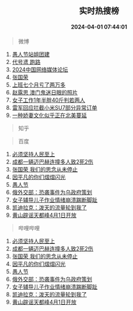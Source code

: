 <div align="center"><h2>实时热搜榜</h2><h4>2024-04-01 07:44:01</h4></div>

> 微博  

1. [愚人节站姐团建](https://s.weibo.com/weibo?q=%23%E6%84%9A%E4%BA%BA%E8%8A%82%E7%AB%99%E5%A7%90%E5%9B%A2%E5%BB%BA%23&t=31&band_rank=1&Refer=top)<br />
2. [代号鸢 跑路](https://s.weibo.com/weibo?q=%E4%BB%A3%E5%8F%B7%E9%B8%A2%20%E8%B7%91%E8%B7%AF&t=31&band_rank=2&Refer=top)<br />
3. [2024中国网络媒体论坛](https://s.weibo.com/weibo?q=%232024%E4%B8%AD%E5%9B%BD%E7%BD%91%E7%BB%9C%E5%AA%92%E4%BD%93%E8%AE%BA%E5%9D%9B%23&t=31&band_rank=3&Refer=top)<br />
4. [张国荣](https://s.weibo.com/weibo?q=%E5%BC%A0%E5%9B%BD%E8%8D%A3&t=31&band_rank=4&Refer=top)<br />
5. [上班七个月亏了两万多](https://s.weibo.com/weibo?q=%23%E4%B8%8A%E7%8F%AD%E4%B8%83%E4%B8%AA%E6%9C%88%E4%BA%8F%E4%BA%86%E4%B8%A4%E4%B8%87%E5%A4%9A%23&t=31&band_rank=5&Refer=top)<br />
6. [赵露思 澳门鬼迷日眼的照片](https://s.weibo.com/weibo?q=%E8%B5%B5%E9%9C%B2%E6%80%9D%20%E6%BE%B3%E9%97%A8%E9%AC%BC%E8%BF%B7%E6%97%A5%E7%9C%BC%E7%9A%84%E7%85%A7%E7%89%87&t=31&band_rank=6&Refer=top)<br />
7. [女子工作1年半胖40斤判若两人](https://s.weibo.com/weibo?q=%23%E5%A5%B3%E5%AD%90%E5%B7%A5%E4%BD%9C1%E5%B9%B4%E5%8D%8A%E8%83%9640%E6%96%A4%E5%88%A4%E8%8B%A5%E4%B8%A4%E4%BA%BA%23&t=31&band_rank=7&Refer=top)<br />
8. [雷军回应拦截小米SU7部分异常订单](https://s.weibo.com/weibo?q=%23%E9%9B%B7%E5%86%9B%E5%9B%9E%E5%BA%94%E6%8B%A6%E6%88%AA%E5%B0%8F%E7%B1%B3SU7%E9%83%A8%E5%88%86%E5%BC%82%E5%B8%B8%E8%AE%A2%E5%8D%95%23&t=31&band_rank=8&Refer=top)<br />
9. [一种娇妻文化似乎正在北美蔓延](https://s.weibo.com/weibo?q=%23%E4%B8%80%E7%A7%8D%E5%A8%87%E5%A6%BB%E6%96%87%E5%8C%96%E4%BC%BC%E4%B9%8E%E6%AD%A3%E5%9C%A8%E5%8C%97%E7%BE%8E%E8%94%93%E5%BB%B6%23&t=31&band_rank=9&Refer=top)<br />

> 知乎  


> 百度  

1. [必须坚持人民至上](https://www.baidu.com/s?wd=%E5%BF%85%E9%A1%BB%E5%9D%9A%E6%8C%81%E4%BA%BA%E6%B0%91%E8%87%B3%E4%B8%8A&sa=fyb_news&rsv_dl=fyb_news)<br />
2. [成都一辆迈巴赫连撞多人致2死2伤](https://www.baidu.com/s?wd=%E6%88%90%E9%83%BD%E4%B8%80%E8%BE%86%E8%BF%88%E5%B7%B4%E8%B5%AB%E8%BF%9E%E6%92%9E%E5%A4%9A%E4%BA%BA%E8%87%B42%E6%AD%BB2%E4%BC%A4&sa=fyb_news&rsv_dl=fyb_news)<br />
3. [张国荣 我们的思念从未停止](https://www.baidu.com/s?wd=%E5%BC%A0%E5%9B%BD%E8%8D%A3+%E6%88%91%E4%BB%AC%E7%9A%84%E6%80%9D%E5%BF%B5%E4%BB%8E%E6%9C%AA%E5%81%9C%E6%AD%A2&sa=fyb_news&rsv_dl=fyb_news)<br />
4. [因平凡的你们熠熠闪光](https://www.baidu.com/s?wd=%E5%9B%A0%E5%B9%B3%E5%87%A1%E7%9A%84%E4%BD%A0%E4%BB%AC%E7%86%A0%E7%86%A0%E9%97%AA%E5%85%89&sa=fyb_news&rsv_dl=fyb_news)<br />
5. [愚人节](https://www.baidu.com/s?wd=%E6%84%9A%E4%BA%BA%E8%8A%82&sa=fyb_news&rsv_dl=fyb_news)<br />
6. [俄外交部：恐袭事件为乌政府策划](https://www.baidu.com/s?wd=%E4%BF%84%E5%A4%96%E4%BA%A4%E9%83%A8%EF%BC%9A%E6%81%90%E8%A2%AD%E4%BA%8B%E4%BB%B6%E4%B8%BA%E4%B9%8C%E6%94%BF%E5%BA%9C%E7%AD%96%E5%88%92&sa=fyb_news&rsv_dl=fyb_news)<br />
7. [女子辅导儿子作业情绪崩溃踹断脚趾](https://www.baidu.com/s?wd=%E5%A5%B3%E5%AD%90%E8%BE%85%E5%AF%BC%E5%84%BF%E5%AD%90%E4%BD%9C%E4%B8%9A%E6%83%85%E7%BB%AA%E5%B4%A9%E6%BA%83%E8%B8%B9%E6%96%AD%E8%84%9A%E8%B6%BE&sa=fyb_news&rsv_dl=fyb_news)<br />
8. [凯迪拉克：泼天的流量轮到我了](https://www.baidu.com/s?wd=%E5%87%AF%E8%BF%AA%E6%8B%89%E5%85%8B%EF%BC%9A%E6%B3%BC%E5%A4%A9%E7%9A%84%E6%B5%81%E9%87%8F%E8%BD%AE%E5%88%B0%E6%88%91%E4%BA%86&sa=fyb_news&rsv_dl=fyb_news)<br />
9. [黄山辟谣天都峰4月1日开放](https://www.baidu.com/s?wd=%E9%BB%84%E5%B1%B1%E8%BE%9F%E8%B0%A3%E5%A4%A9%E9%83%BD%E5%B3%B04%E6%9C%881%E6%97%A5%E5%BC%80%E6%94%BE&sa=fyb_news&rsv_dl=fyb_news)<br />

> 哔哩哔哩  

1. [必须坚持人民至上](https://www.baidu.com/s?wd=%E5%BF%85%E9%A1%BB%E5%9D%9A%E6%8C%81%E4%BA%BA%E6%B0%91%E8%87%B3%E4%B8%8A&sa=fyb_news&rsv_dl=fyb_news)<br />
2. [成都一辆迈巴赫连撞多人致2死2伤](https://www.baidu.com/s?wd=%E6%88%90%E9%83%BD%E4%B8%80%E8%BE%86%E8%BF%88%E5%B7%B4%E8%B5%AB%E8%BF%9E%E6%92%9E%E5%A4%9A%E4%BA%BA%E8%87%B42%E6%AD%BB2%E4%BC%A4&sa=fyb_news&rsv_dl=fyb_news)<br />
3. [张国荣 我们的思念从未停止](https://www.baidu.com/s?wd=%E5%BC%A0%E5%9B%BD%E8%8D%A3+%E6%88%91%E4%BB%AC%E7%9A%84%E6%80%9D%E5%BF%B5%E4%BB%8E%E6%9C%AA%E5%81%9C%E6%AD%A2&sa=fyb_news&rsv_dl=fyb_news)<br />
4. [因平凡的你们熠熠闪光](https://www.baidu.com/s?wd=%E5%9B%A0%E5%B9%B3%E5%87%A1%E7%9A%84%E4%BD%A0%E4%BB%AC%E7%86%A0%E7%86%A0%E9%97%AA%E5%85%89&sa=fyb_news&rsv_dl=fyb_news)<br />
5. [愚人节](https://www.baidu.com/s?wd=%E6%84%9A%E4%BA%BA%E8%8A%82&sa=fyb_news&rsv_dl=fyb_news)<br />
6. [俄外交部：恐袭事件为乌政府策划](https://www.baidu.com/s?wd=%E4%BF%84%E5%A4%96%E4%BA%A4%E9%83%A8%EF%BC%9A%E6%81%90%E8%A2%AD%E4%BA%8B%E4%BB%B6%E4%B8%BA%E4%B9%8C%E6%94%BF%E5%BA%9C%E7%AD%96%E5%88%92&sa=fyb_news&rsv_dl=fyb_news)<br />
7. [女子辅导儿子作业情绪崩溃踹断脚趾](https://www.baidu.com/s?wd=%E5%A5%B3%E5%AD%90%E8%BE%85%E5%AF%BC%E5%84%BF%E5%AD%90%E4%BD%9C%E4%B8%9A%E6%83%85%E7%BB%AA%E5%B4%A9%E6%BA%83%E8%B8%B9%E6%96%AD%E8%84%9A%E8%B6%BE&sa=fyb_news&rsv_dl=fyb_news)<br />
8. [凯迪拉克：泼天的流量轮到我了](https://www.baidu.com/s?wd=%E5%87%AF%E8%BF%AA%E6%8B%89%E5%85%8B%EF%BC%9A%E6%B3%BC%E5%A4%A9%E7%9A%84%E6%B5%81%E9%87%8F%E8%BD%AE%E5%88%B0%E6%88%91%E4%BA%86&sa=fyb_news&rsv_dl=fyb_news)<br />
9. [黄山辟谣天都峰4月1日开放](https://www.baidu.com/s?wd=%E9%BB%84%E5%B1%B1%E8%BE%9F%E8%B0%A3%E5%A4%A9%E9%83%BD%E5%B3%B04%E6%9C%881%E6%97%A5%E5%BC%80%E6%94%BE&sa=fyb_news&rsv_dl=fyb_news)<br />
